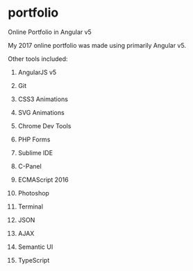 # portfolio

Online Portfolio in Angular v5

My 2017 online portfolio was made using primarily Angular v5.

Other tools included:


1) AngularJS v5

2) Git

3) CSS3 Animations

4) SVG Animations

5) Chrome Dev Tools

6) PHP Forms

7) Sublime IDE

8) C-Panel

9) ECMAScript 2016

10) Photoshop

11) Terminal

12) JSON

13) AJAX

14) Semantic UI

15) TypeScript